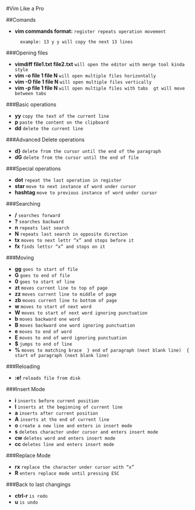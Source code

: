 #Vim Like a Pro

##Comands

- **vim commands format:** `register repeats operation movement `

		example: 13 y y will copy the next 13 lines 

###Opening files

- **vimdiff file1.txt file2.txt** `will open the editor with merge tool kinda style`
- **vim -o file 1 file N** `will open multiple files horizontally `
- **vim -O file 1 file N** `will open multiple files vertically `
- **vim -p file 1 file N** `will open multiple files with tabs 
    gt will move between tabs `


###Basic operations

- **yy** `copy the text of the current line`
- **p** `paste the content on the clipboard`
- **dd** `delete the current line`

###Advanced Delete operations
- **d}** `delete from the cursor until the end of the paragraph`
- **dG** `delete from the cursor until the end of file`

###Special operations
- **dot** `repeat the last operation in register`
- **star** `move to next instance of word under cursor`
- **hashtag** `move to previous instance of word under cursor`
    
###Searching

- **/** `searches forward `
- **?** `searches backward `
- **n** `repeats last search `
- **N** `repeats last search in opposite direction `
- **tx** `moves to next lettr “x” and stops before it `
- **fx** `finds lettsr “x” and stops on it `

###Moving

- **gg** `goes to start of file `
- **G** `goes to end of file `
- **0** `goes to start of line `
- **zt** `moves current line to top of page`
- **zz** `moves current line to middle of page`
- **zb** `moves current line to bottom of page`
- **w** `moves to start of next word `
- **W** `moves to start of next word ignoring punctuation`
- **b** `moves backward one word`
- **B** `moves backward one word ignoring punctuation`
- **e** `moves to end of word`
- **E** `moves to end of word ignoring punctuation`
- **$** `jumps to end of line`
- **%** `moves to matching brace 
} end of paragraph (next blank line) 
{ start of paragraph (next blank line)`

###Reloading

- **:e!** `reloads file from disk`

###Insert Mode

- **i** `inserts before current position`
- **I** `inserts at the beginning of current line`
- **a** `inserts after current position`
- **A** `inserts at the end of current line`
- **o** `create a new line and enters in insert mode`
- **s** `deletes character under cursor and enters insert mode`
- **cw** `deletes word and enters insert mode`
- **cc** `deletes line and enters insert mode `


###Replace Mode

- **rx** `replace the character under cursor with “x”`
- **R** `enters replace mode until pressing ESC`


###Back to last changings

- **ctrl-r** `is redo`
- **u** `is undo`

